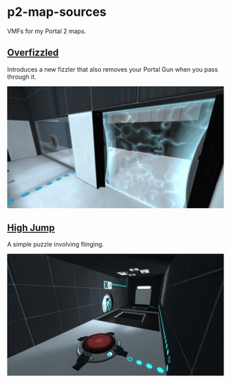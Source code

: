 # p2-map-sources

VMFs for my Portal 2 maps.

## [Overfizzled](https://steamcommunity.com/sharedfiles/filedetails/?id=3001649502)

Introduces a new fizzler that also removes your Portal Gun when you pass through it.

![Thumbnail](/Overfizzled/thumbnail.jpg)

## [High Jump](https://steamcommunity.com/sharedfiles/filedetails/?id=2819629788)

A simple puzzle involving flinging.

![Thumbnail](/HighJump/thumbnail.jpg)

